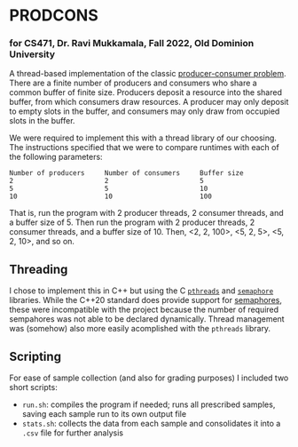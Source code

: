 # PRODCONS
### for CS471, Dr. Ravi Mukkamala, Fall 2022, Old Dominion University

A thread-based implementation of the classic [producer-consumer
problem](https://en.wikipedia.org/wiki/Producer%E2%80%93consumer_problem).
There are a finite number of producers and consumers who share a common buffer
of finite size. Producers deposit a resource into the shared buffer, from which 
consumers draw resources.  A producer may only deposit to empty slots in the
buffer, and consumers may only draw from occupied slots in the buffer.

We were required to implement this with a thread library of our choosing. The
instructions specified that we were to compare runtimes with each of the following
parameters:

```
Number of producers     Number of consumers     Buffer size
2                       2                       5
5                       5                       10
10                      10                      100
```

That is, run the program with 2 producer threads, 2 consumer threads, and a
buffer size of 5.  Then run the program with 2 producer threads, 2 consumer
threads, and a buffer size of 10.  Then, <2, 2, 100>, <5, 2, 5>, <5, 2, 10>,
and so on.

## Threading

I chose to implement this in C++ but using the C
[`pthreads`](https://man7.org/linux/man-pages/man7/pthreads.7.html) and
[`semaphore`](https://man7.org/linux/man-pages/man7/sem_overview.7.html)
libraries.  While the C++20 standard does provide support for
[semaphores](https://en.cppreference.com/w/cpp/thread\#Semaphores), these were
incompatible with the project because the number of required sempahores was not
able to be declared dynamically. Thread management was (somehow) also more
easily acomplished with the `pthreads` library.

## Scripting
For ease of sample collection (and also for grading purposes) I included two
short scripts:
- `run.sh`: compiles the program if needed; runs all prescribed samples, saving
  each sample run to its own output file
- `stats.sh`: collects the data from each sample and consolidates it into a
  `.csv` file for further analysis

